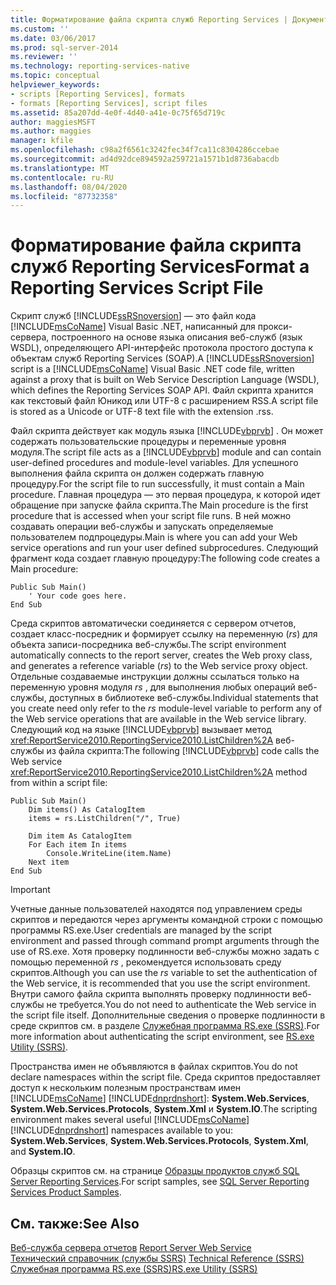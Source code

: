 ```yaml
---
title: Форматирование файла скрипта служб Reporting Services | Документы Майкрософт
ms.custom: ''
ms.date: 03/06/2017
ms.prod: sql-server-2014
ms.reviewer: ''
ms.technology: reporting-services-native
ms.topic: conceptual
helpviewer_keywords:
- scripts [Reporting Services], formats
- formats [Reporting Services], script files
ms.assetid: 85a207dd-4e0f-4d40-a41e-0c75f65d719c
author: maggiesMSFT
ms.author: maggies
manager: kfile
ms.openlocfilehash: c98a2f6561c3242fec34f7ca11c8304286ccebae
ms.sourcegitcommit: ad4d92dce894592a259721a1571b1d8736abacdb
ms.translationtype: MT
ms.contentlocale: ru-RU
ms.lasthandoff: 08/04/2020
ms.locfileid: "87732358"
---
```

# <a name="format-a-reporting-services-script-file"></a><span data-ttu-id="81b8f-102">Форматирование файла скрипта служб Reporting Services</span><span class="sxs-lookup"><span data-stu-id="81b8f-102">Format a Reporting Services Script File</span></span>
  <span data-ttu-id="81b8f-103">Скрипт служб [!INCLUDE[ssRSnoversion](../../includes/ssrsnoversion-md.md)] — это файл кода [!INCLUDE[msCoName](../../includes/msconame-md.md)] Visual Basic .NET, написанный для прокси-сервера, построенного на основе языка описания веб-служб (язык WSDL), определяющего API-интерфейс протокола простого доступа к объектам служб Reporting Services (SOAP).</span><span class="sxs-lookup"><span data-stu-id="81b8f-103">A [!INCLUDE[ssRSnoversion](../../includes/ssrsnoversion-md.md)] script is a [!INCLUDE[msCoName](../../includes/msconame-md.md)] Visual Basic .NET code file, written against a proxy that is built on Web Service Description Language (WSDL), which defines the Reporting Services SOAP API.</span></span> <span data-ttu-id="81b8f-104">Файл скрипта хранится как текстовый файл Юникод или UTF-8 с расширением RSS.</span><span class="sxs-lookup"><span data-stu-id="81b8f-104">A script file is stored as a Unicode or UTF-8 text file with the extension .rss.</span></span>  
  
 <span data-ttu-id="81b8f-105">Файл скрипта действует как модуль языка [!INCLUDE[vbprvb](../../includes/vbprvb-md.md)] . Он может содержать пользовательские процедуры и переменные уровня модуля.</span><span class="sxs-lookup"><span data-stu-id="81b8f-105">The script file acts as a [!INCLUDE[vbprvb](../../includes/vbprvb-md.md)] module and can contain user-defined procedures and module-level variables.</span></span> <span data-ttu-id="81b8f-106">Для успешного выполнения файла скрипта он должен содержать главную процедуру.</span><span class="sxs-lookup"><span data-stu-id="81b8f-106">For the script file to run successfully, it must contain a Main procedure.</span></span> <span data-ttu-id="81b8f-107">Главная процедура — это первая процедура, к которой идет обращение при запуске файла скрипта.</span><span class="sxs-lookup"><span data-stu-id="81b8f-107">The Main procedure is the first procedure that is accessed when your script file runs.</span></span> <span data-ttu-id="81b8f-108">В ней можно создавать операции веб-службы и запускать определяемые пользователем подпроцедуры.</span><span class="sxs-lookup"><span data-stu-id="81b8f-108">Main is where you can add your Web service operations and run your user defined subprocedures.</span></span> <span data-ttu-id="81b8f-109">Следующий фрагмент кода создает главную процедуру:</span><span class="sxs-lookup"><span data-stu-id="81b8f-109">The following code creates a Main procedure:</span></span>  
  
```  
Public Sub Main()  
    ' Your code goes here.  
End Sub  
```  
  
 <span data-ttu-id="81b8f-110">Среда скриптов автоматически соединяется с сервером отчетов, создает класс-посредник и формирует ссылку на переменную (*rs*) для объекта записи-посредника веб-службы.</span><span class="sxs-lookup"><span data-stu-id="81b8f-110">The script environment automatically connects to the report server, creates the Web proxy class, and generates a reference variable (*rs*) to the Web service proxy object.</span></span> <span data-ttu-id="81b8f-111">Отдельные создаваемые инструкции должны ссылаться только на переменную уровня модуля *rs* , для выполнения любых операций веб-службы, доступных в библиотеке веб-службы.</span><span class="sxs-lookup"><span data-stu-id="81b8f-111">Individual statements that you create need only refer to the *rs* module-level variable to perform any of the Web service operations that are available in the Web service library.</span></span> <span data-ttu-id="81b8f-112">Следующий код на языке [!INCLUDE[vbprvb](../../includes/vbprvb-md.md)] вызывает метод <xref:ReportService2010.ReportingService2010.ListChildren%2A> веб-службы из файла скрипта:</span><span class="sxs-lookup"><span data-stu-id="81b8f-112">The following [!INCLUDE[vbprvb](../../includes/vbprvb-md.md)] code calls the Web service <xref:ReportService2010.ReportingService2010.ListChildren%2A> method from within a script file:</span></span>  
  
```  
Public Sub Main()  
    Dim items() As CatalogItem  
    items = rs.ListChildren("/", True)  
  
    Dim item As CatalogItem  
    For Each item In items  
        Console.WriteLine(item.Name)  
    Next item  
End Sub   
```  
  
> [!IMPORTANT]  
>  <span data-ttu-id="81b8f-113">Учетные данные пользователей находятся под управлением среды скриптов и передаются через аргументы командной строки с помощью программы RS.exe.</span><span class="sxs-lookup"><span data-stu-id="81b8f-113">User credentials are managed by the script environment and passed through command prompt arguments through the use of RS.exe.</span></span> <span data-ttu-id="81b8f-114">Хотя проверку подлинности веб-службы можно задать с помощью переменной *rs* , рекомендуется использовать среду скриптов.</span><span class="sxs-lookup"><span data-stu-id="81b8f-114">Although you can use the *rs* variable to set the authentication of the Web service, it is recommended that you use the script environment.</span></span> <span data-ttu-id="81b8f-115">Внутри самого файла скрипта выполнять проверку подлинности веб-службы не требуется.</span><span class="sxs-lookup"><span data-stu-id="81b8f-115">You do not need to authenticate the Web service in the script file itself.</span></span> <span data-ttu-id="81b8f-116">Дополнительные сведения о проверке подлинности в среде скриптов см. в разделе [Служебная программа RS.exe (SSRS)](rs-exe-utility-ssrs.md).</span><span class="sxs-lookup"><span data-stu-id="81b8f-116">For more information about authenticating the script environment, see [RS.exe Utility &#40;SSRS&#41;](rs-exe-utility-ssrs.md).</span></span>  
  
 <span data-ttu-id="81b8f-117">Пространства имен не объявляются в файлах скриптов.</span><span class="sxs-lookup"><span data-stu-id="81b8f-117">You do not declare namespaces within the script file.</span></span> <span data-ttu-id="81b8f-118">Среда скриптов предоставляет доступ к нескольким полезным пространствам имен [!INCLUDE[msCoName](../../includes/msconame-md.md)] [!INCLUDE[dnprdnshort](../../includes/dnprdnshort-md.md)]: **System.Web.Services**, **System.Web.Services.Protocols**, **System.Xml** и **System.IO**.</span><span class="sxs-lookup"><span data-stu-id="81b8f-118">The scripting environment makes several useful [!INCLUDE[msCoName](../../includes/msconame-md.md)] [!INCLUDE[dnprdnshort](../../includes/dnprdnshort-md.md)] namespaces available to you: **System.Web.Services**, **System.Web.Services.Protocols**, **System.Xml**, and **System.IO**.</span></span>  
  
 <span data-ttu-id="81b8f-119">Образцы скриптов см. на странице [Образцы продуктов служб SQL Server Reporting Services](https://go.microsoft.com/fwlink/?LinkId=177889).</span><span class="sxs-lookup"><span data-stu-id="81b8f-119">For script samples, see [SQL Server Reporting Services Product Samples](https://go.microsoft.com/fwlink/?LinkId=177889).</span></span>  
  
## <a name="see-also"></a><span data-ttu-id="81b8f-120">См. также:</span><span class="sxs-lookup"><span data-stu-id="81b8f-120">See Also</span></span>  
 <span data-ttu-id="81b8f-121">[Веб-служба сервера отчетов](../report-server-web-service/report-server-web-service.md) </span><span class="sxs-lookup"><span data-stu-id="81b8f-121">[Report Server Web Service](../report-server-web-service/report-server-web-service.md) </span></span>  
 <span data-ttu-id="81b8f-122">[Технический справочник (службы SSRS)](../technical-reference-ssrs.md) </span><span class="sxs-lookup"><span data-stu-id="81b8f-122">[Technical Reference &#40;SSRS&#41;](../technical-reference-ssrs.md) </span></span>  
 [<span data-ttu-id="81b8f-123">Служебная программа RS.exe (SSRS)</span><span class="sxs-lookup"><span data-stu-id="81b8f-123">RS.exe Utility &#40;SSRS&#41;</span></span>](rs-exe-utility-ssrs.md)  
  
  
